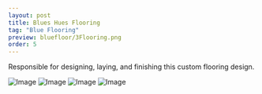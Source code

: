 ```yaml
---
layout: post
title: Blues Hues Flooring
tag: "Blue Flooring"
preview: bluefloor/3Flooring.png
order: 5
---
```

Responsible for designing, laying, and finishing this custom flooring design.

![Image](1Flooring.png)
![Image](2Flooring.png)
![Image](3Flooring.png)
![Image](4Flooring.png)
